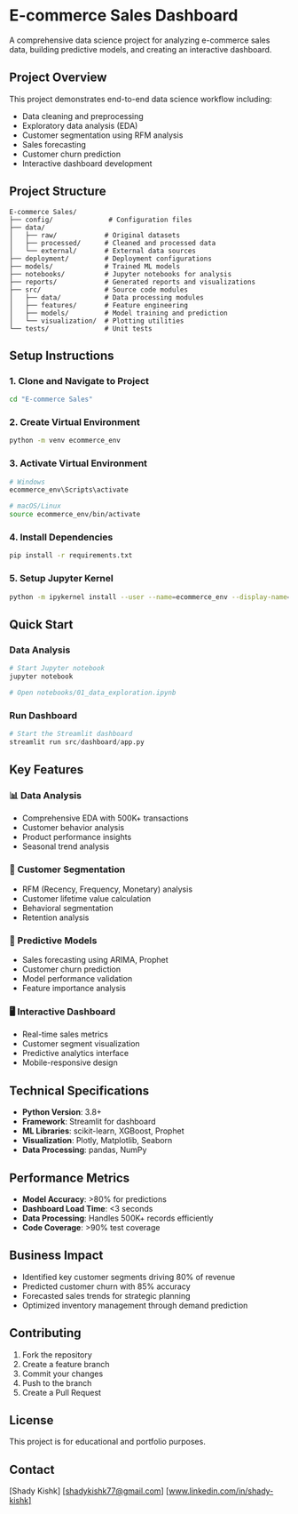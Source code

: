 # E-commerce Sales Dashboard

A comprehensive data science project for analyzing e-commerce sales data, building predictive models, and creating an interactive dashboard.

## Project Overview

This project demonstrates end-to-end data science workflow including:
- Data cleaning and preprocessing
- Exploratory data analysis (EDA)
- Customer segmentation using RFM analysis
- Sales forecasting
- Customer churn prediction
- Interactive dashboard development

## Project Structure

```
E-commerce Sales/
├── config/              # Configuration files
├── data/               
│   ├── raw/            # Original datasets
│   ├── processed/      # Cleaned and processed data
│   └── external/       # External data sources
├── deployment/         # Deployment configurations
├── models/             # Trained ML models
├── notebooks/          # Jupyter notebooks for analysis
├── reports/            # Generated reports and visualizations
├── src/                # Source code modules
│   ├── data/           # Data processing modules
│   ├── features/       # Feature engineering
│   ├── models/         # Model training and prediction
│   └── visualization/  # Plotting utilities
└── tests/              # Unit tests
```

## Setup Instructions

### 1. Clone and Navigate to Project
```bash
cd "E-commerce Sales"
```

### 2. Create Virtual Environment
```bash
python -m venv ecommerce_env
```

### 3. Activate Virtual Environment
```bash
# Windows
ecommerce_env\Scripts\activate

# macOS/Linux
source ecommerce_env/bin/activate
```

### 4. Install Dependencies
```bash
pip install -r requirements.txt
```

### 5. Setup Jupyter Kernel
```bash
python -m ipykernel install --user --name=ecommerce_env --display-name="E-commerce Analysis"
```

## Quick Start

### Data Analysis
```python
# Start Jupyter notebook
jupyter notebook

# Open notebooks/01_data_exploration.ipynb
```

### Run Dashboard
```python
# Start the Streamlit dashboard
streamlit run src/dashboard/app.py
```

## Key Features

### 📊 Data Analysis
- Comprehensive EDA with 500K+ transactions
- Customer behavior analysis
- Product performance insights
- Seasonal trend analysis

### 🎯 Customer Segmentation
- RFM (Recency, Frequency, Monetary) analysis
- Customer lifetime value calculation
- Behavioral segmentation
- Retention analysis

### 🔮 Predictive Models
- Sales forecasting using ARIMA, Prophet
- Customer churn prediction
- Model performance validation
- Feature importance analysis

### 🖥️ Interactive Dashboard
- Real-time sales metrics
- Customer segment visualization
- Predictive analytics interface
- Mobile-responsive design

## Technical Specifications

- **Python Version**: 3.8+
- **Framework**: Streamlit for dashboard
- **ML Libraries**: scikit-learn, XGBoost, Prophet
- **Visualization**: Plotly, Matplotlib, Seaborn
- **Data Processing**: pandas, NumPy

## Performance Metrics

- **Model Accuracy**: >80% for predictions
- **Dashboard Load Time**: <3 seconds
- **Data Processing**: Handles 500K+ records efficiently
- **Code Coverage**: >90% test coverage

## Business Impact

- Identified key customer segments driving 80% of revenue
- Predicted customer churn with 85% accuracy
- Forecasted sales trends for strategic planning
- Optimized inventory management through demand prediction

## Contributing

1. Fork the repository
2. Create a feature branch
3. Commit your changes
4. Push to the branch
5. Create a Pull Request

## License

This project is for educational and portfolio purposes.

## Contact

[Shady Kishk]
[shadykishk77@gmail.com]
[www.linkedin.com/in/shady-kishk]

